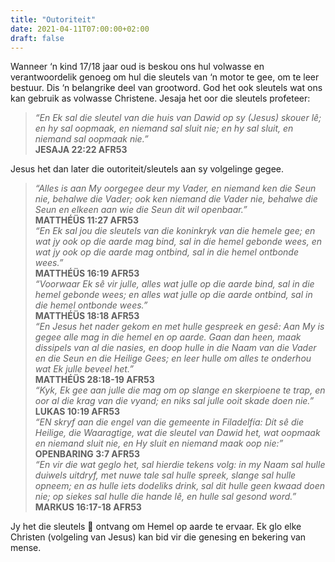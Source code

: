 ```yaml
---
title: "Outoriteit"
date: 2021-04-11T07:00:00+02:00
draft: false
---
```

Wanneer ‘n kind 17/18 jaar oud is beskou ons hul volwasse en verantwoordelik genoeg om hul die sleutels van ‘n motor te gee, om te leer bestuur. Dis ‘n belangrike deel van grootword. God het ook sleutels wat ons kan gebruik as volwasse Christene.
Jesaja het oor die sleutels profeteer:
>*“En Ek sal die sleutel van die huis van Dawid op sy (Jesus) skouer lê; en hy sal oopmaak, en niemand sal sluit nie; en hy sal sluit, en niemand sal oopmaak nie.”*  
**‭‭JESAJA‬ ‭22:22‬ ‭AFR53‬‬**

Jesus het dan later die outoriteit/sleutels aan sy volgelinge gegee.  
>*“Alles is aan My oorgegee deur my Vader, en niemand ken die Seun nie, behalwe die Vader; ook ken niemand die Vader nie, behalwe die Seun en elkeen aan wie die Seun dit wil openbaar.”*  
**‭‭MATTHÉÜS‬ ‭11:27‬ ‭AFR53‬‬**  
*“En Ek sal jou die sleutels van die koninkryk van die hemele gee; en wat jy ook op die aarde mag bind, sal in die hemel gebonde wees, en wat jy ook op die aarde mag ontbind, sal in die hemel ontbonde wees.”*  
**‭‭MATTHÉÜS‬ ‭16:19‬ ‭AFR53‬‬**  
*“Voorwaar Ek sê vir julle, alles wat julle op die aarde bind, sal in die hemel gebonde wees; en alles wat julle op die aarde ontbind, sal in die hemel ontbonde wees.”*  
**‭‭MATTHÉÜS‬ ‭18:18‬ ‭AFR53‬‬**  
*“En Jesus het nader gekom en met hulle gespreek en gesê: Aan My is gegee alle mag in die hemel en op aarde. Gaan dan heen, maak dissipels van al die nasies, en doop hulle in die Naam van die Vader en die Seun en die Heilige Gees; en leer hulle om alles te onderhou wat Ek julle beveel het.”*  
**‭‭MATTHÉÜS‬ ‭28:18-19‬ ‭AFR53‬‬**  
*“Kyk, Ek gee aan julle die mag om op slange en skerpioene te trap, en oor al die krag van die vyand; en niks sal julle ooit skade doen nie.”*  
**‭‭LUKAS‬ ‭10:19‬ ‭AFR53‬‬**  
*“EN skryf aan die engel van die gemeente in Filadelfía: Dít sê die Heilige, die Waaragtige, wat die sleutel van Dawid het, wat oopmaak en niemand sluit nie, en Hy sluit en niemand maak oop nie:”*  
**‭‭OPENBARING‬ ‭3:7‬ ‭AFR53‬‬**  
*“En vir die wat geglo het, sal hierdie tekens volg: in my Naam sal hulle duiwels uitdryf, met nuwe tale sal hulle spreek, slange sal hulle opneem; en as hulle iets dodeliks drink, sal dit hulle geen kwaad doen nie; op siekes sal hulle die hande lê, en hulle sal gesond word.”*  
**‭‭MARKUS‬ ‭16:17-18‬ ‭AFR53‬‬**  

Jy het die sleutels 🔑 ontvang om Hemel op aarde te ervaar.
Ek glo elke Christen (volgeling van Jesus) kan bid vir die genesing en bekering van mense.

